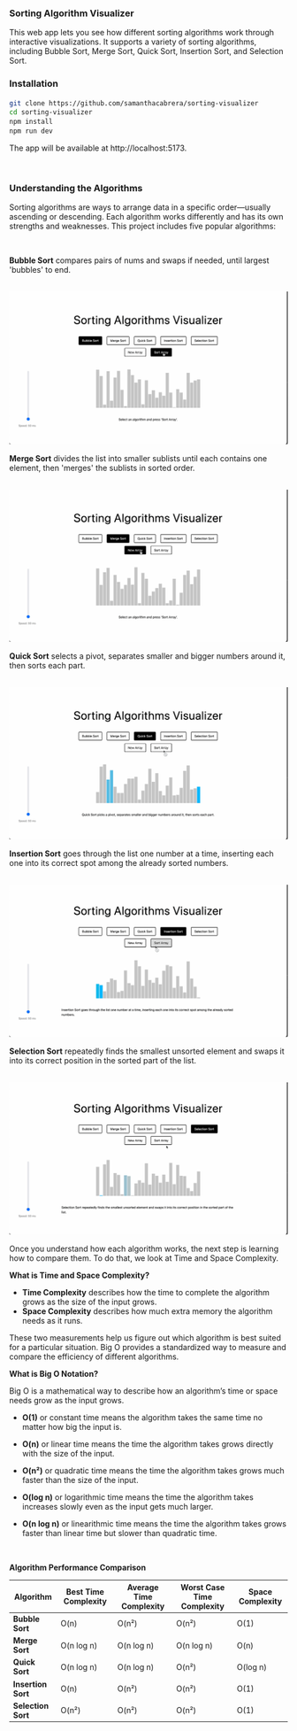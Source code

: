 ### Sorting Algorithm Visualizer

This web app lets you see how different sorting algorithms work through interactive visualizations. It supports a variety of sorting algorithms, including Bubble Sort, Merge Sort, Quick Sort, Insertion Sort, and Selection Sort.

### Installation

```bash
git clone https://github.com/samanthacabrera/sorting-visualizer
cd sorting-visualizer
npm install
npm run dev
```

The app will be available at http://localhost:5173.

</br>

### Understanding the Algorithms

Sorting algorithms are ways to arrange data in a specific order—usually ascending or descending. Each algorithm works differently and has its own strengths and weaknesses. This project includes five popular algorithms:

</br>

**Bubble Sort** compares pairs of nums and swaps if needed, until largest 'bubbles' to end.

</br>

<img src="./public/gifs/bubble.gif">

</br>

**Merge Sort** divides the list into smaller sublists until each contains one element, then 'merges' the sublists in sorted order.

</br>

<img src="./public/gifs/merge.gif">

</br>

**Quick Sort** selects a pivot, separates smaller and bigger numbers around it, then sorts each part.

</br>

<img src="./public/gifs/quick.gif">

</br>

**Insertion Sort** goes through the list one number at a time, inserting each one into its correct spot among the already sorted numbers.

</br>

<img src="./public/gifs/insertion.gif">

</br>

**Selection Sort** repeatedly finds the smallest unsorted element and swaps it into its correct position in the sorted part of the list.

</br>

<img src="./public/gifs/selection.gif">

</br>

Once you understand how each algorithm works, the next step is learning how to compare them. To do that, we look at Time and Space Complexity. 

**What is Time and Space Complexity?**

- **Time Complexity** describes how the time to complete the algorithm grows as the size of the input grows.
- **Space Complexity** describes how much extra memory the algorithm needs as it runs.

These two measurements help us figure out which algorithm is best suited for a particular situation. Big O provides a standardized way to measure and compare the efficiency of different algorithms.

**What is Big O Notation?**

Big O is a mathematical way to describe how an algorithm’s time or space needs grow as the input grows.

- **O(1)** or constant time means the algorithm takes the same time no matter how big the input is. 

- **O(n)** or linear time means the time the algorithm takes grows directly with the size of the input.

- **O(n²)** or quadratic time means the time the algorithm takes grows much faster than the size of the input. 

- **O(log n)** or logarithmic time means the time the algorithm takes increases slowly even as the input gets much larger.

- **O(n log n)** or linearithmic time means the time the algorithm takes grows faster than linear time but slower than quadratic time. 
  
</br>

**Algorithm Performance Comparison**

| Algorithm          | Best Time Complexity | Average Time Complexity | Worst Case Time Complexity | Space Complexity |
| ------------------ | -------------------- | ----------------------- | -------------------------- | ---------------- |
| **Bubble Sort**    | O(n)                 | O(n²)                   | O(n²)                      | O(1)             |
| **Merge Sort**     | O(n log n)           | O(n log n)              | O(n log n)                 | O(n)             |
| **Quick Sort**     | O(n log n)           | O(n log n)              | O(n²)                      | O(log n)         |
| **Insertion Sort** | O(n)                 | O(n²)                   | O(n²)                      | O(1)             |
| **Selection Sort** | O(n²)                | O(n²)                   | O(n²)                      | O(1)             |

</details>
